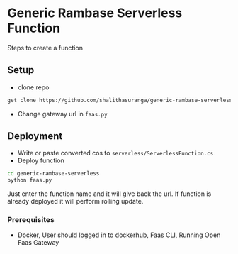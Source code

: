 # Generic Rambase Serverless Function

Steps to create a function

## Setup

- clone repo 
```bash
get clone https://github.com/shalithasuranga/generic-rambase-serverless.git
```
- Change gateway url in `faas.py`

## Deployment

- Write or paste converted cos to `serverless/ServerlessFunction.cs`
- Deploy function

```bash
cd generic-rambase-serverless
python faas.py
```
Just enter the function name and it will give back the url. If function is already deployed it will perform rolling update.


### Prerequisites 

- Docker, User should logged in to dockerhub, Faas CLI, Running Open Faas Gateway
